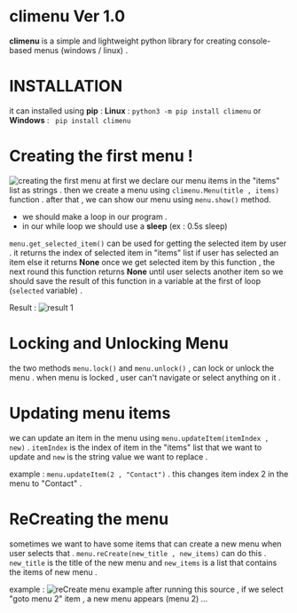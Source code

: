 # climenu Ver 1.0
**climenu** is a simple and lightweight python library for creating console-based menus (windows / linux) . 

# INSTALLATION
it can installed using **pip** :
**Linux** : ```python3 -m pip install climenu```
or **Windows** : ``` pip install climenu```


# Creating the first menu !
![creating the first menu](https://bayanbox.ir/download/3487373414280679516/Screenshot-from-2022-06-04-08-42-49.png)
at first we declare our menu items in the "items" list as strings . 
then we create a menu using ```climenu.Menu(title , items)``` function . after that , we can show our menu using ```menu.show()``` method. 
* we should make a loop in our program .
* in our while loop we should use a **sleep** (ex : 0.5s sleep)


```menu.get_selected_item()``` can be used for getting the selected item by user . it returns the index of selected item in "items" list if user has selected an item else it returns **None** 
once we get selected item by this function , the next round this function returns **None** until user selects another item so we should save the result of this function in a variable at the first of loop (```selected``` variable) .

Result : 
![result 1](https://bayanbox.ir/download/8511832187448090403/result1.png)
# Locking and Unlocking Menu
the two methods ```menu.lock()``` and ```menu.unlock()``` , can lock or unlock the menu . when menu is locked , user can't navigate or select anything on it .

# Updating menu items
we can update an item in the menu using ```menu.updateItem(itemIndex , new)``` . ```itemIndex``` is the index of item in the "items" list that we want to update and ```new``` is the string value we want to replace .

example : ```menu.updateItem(2 , "Contact")```  . this changes item index 2 in the menu to "Contact" .

# ReCreating the menu
sometimes we want to have some items that can create a new menu when user selects that . ```menu.reCreate(new_title , new_items)``` can do this . ```new_title``` is the title of the new menu and ```new_items``` is a list that contains the items of new menu . 

example : 
![reCreate menu example](https://bayanbox.ir/download/6656962699725900016/source2.png)
after running this source , if we select "goto menu 2" item , a new menu appears (menu 2) ...









‍





